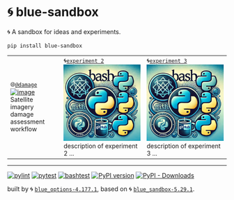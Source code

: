 # 🌀 blue-sandbox

🌀 A sandbox for ideas and experiments.

```bash
pip install blue-sandbox
```

|   |   |   |
| --- | --- | --- |
| 🌐[``@damage``](https://github.com/kamangir/blue-sandbox/blob/main/blue_sandbox/microsoft_building_damage_assessment/README.md) [![image](https://github.com/microsoft/building-damage-assessment/raw/main/figures/damage.png)](https://github.com/kamangir/blue-sandbox/blob/main/blue_sandbox/microsoft_building_damage_assessment/README.md) Satellite imagery damage assessment workflow | 🌀[`experiment 2`](#) [![image](https://github.com/kamangir/assets/raw/main/blue-plugin/marquee.png?raw=true)](#) description of experiment 2 ... | 🌀[`experiment 3`](#) [![image](https://github.com/kamangir/assets/raw/main/blue-plugin/marquee.png?raw=true)](#) description of experiment 3 ... |

---


[![pylint](https://github.com/kamangir/blue-sandbox/actions/workflows/pylint.yml/badge.svg)](https://github.com/kamangir/blue-sandbox/actions/workflows/pylint.yml) [![pytest](https://github.com/kamangir/blue-sandbox/actions/workflows/pytest.yml/badge.svg)](https://github.com/kamangir/blue-sandbox/actions/workflows/pytest.yml) [![bashtest](https://github.com/kamangir/blue-sandbox/actions/workflows/bashtest.yml/badge.svg)](https://github.com/kamangir/blue-sandbox/actions/workflows/bashtest.yml) [![PyPI version](https://img.shields.io/pypi/v/blue-sandbox.svg)](https://pypi.org/project/blue-sandbox/) [![PyPI - Downloads](https://img.shields.io/pypi/dd/blue-sandbox)](https://pypistats.org/packages/blue-sandbox)

built by 🌀 [`blue_options-4.177.1`](https://github.com/kamangir/awesome-bash-cli), based on 🌀 [`blue_sandbox-5.29.1`](https://github.com/kamangir/blue-sandbox).
